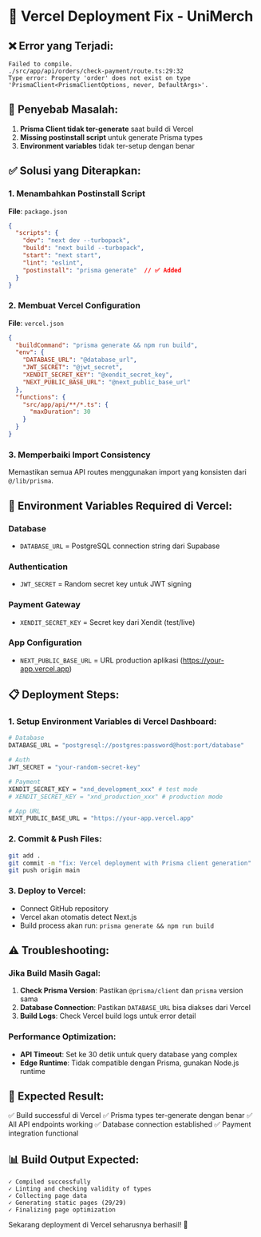 # 🚀 Vercel Deployment Fix - UniMerch

## ❌ **Error yang Terjadi:**
```
Failed to compile.
./src/app/api/orders/check-payment/route.ts:29:32
Type error: Property 'order' does not exist on type 'PrismaClient<PrismaClientOptions, never, DefaultArgs>'.
```

## 🔧 **Penyebab Masalah:**
1. **Prisma Client tidak ter-generate** saat build di Vercel
2. **Missing postinstall script** untuk generate Prisma types
3. **Environment variables** tidak ter-setup dengan benar

## ✅ **Solusi yang Diterapkan:**

### 1. **Menambahkan Postinstall Script**
**File**: `package.json`
```json
{
  "scripts": {
    "dev": "next dev --turbopack",
    "build": "next build --turbopack", 
    "start": "next start",
    "lint": "eslint",
    "postinstall": "prisma generate"  // ✅ Added
  }
}
```

### 2. **Membuat Vercel Configuration**
**File**: `vercel.json`
```json
{
  "buildCommand": "prisma generate && npm run build",
  "env": {
    "DATABASE_URL": "@database_url",
    "JWT_SECRET": "@jwt_secret", 
    "XENDIT_SECRET_KEY": "@xendit_secret_key",
    "NEXT_PUBLIC_BASE_URL": "@next_public_base_url"
  },
  "functions": {
    "src/app/api/**/*.ts": {
      "maxDuration": 30
    }
  }
}
```

### 3. **Memperbaiki Import Consistency**
Memastikan semua API routes menggunakan import yang konsisten dari `@/lib/prisma`.

## 🔑 **Environment Variables Required di Vercel:**

### **Database**
- `DATABASE_URL` = PostgreSQL connection string dari Supabase

### **Authentication** 
- `JWT_SECRET` = Random secret key untuk JWT signing

### **Payment Gateway**
- `XENDIT_SECRET_KEY` = Secret key dari Xendit (test/live)

### **App Configuration**
- `NEXT_PUBLIC_BASE_URL` = URL production aplikasi (https://your-app.vercel.app)

## 📋 **Deployment Steps:**

### 1. **Setup Environment Variables di Vercel Dashboard:**
```bash
# Database
DATABASE_URL = "postgresql://postgres:password@host:port/database"

# Auth
JWT_SECRET = "your-random-secret-key"

# Payment
XENDIT_SECRET_KEY = "xnd_development_xxx" # test mode
# XENDIT_SECRET_KEY = "xnd_production_xxx" # production mode

# App URL
NEXT_PUBLIC_BASE_URL = "https://your-app.vercel.app"
```

### 2. **Commit & Push Files:**
```bash
git add .
git commit -m "fix: Vercel deployment with Prisma client generation"
git push origin main
```

### 3. **Deploy to Vercel:**
- Connect GitHub repository
- Vercel akan otomatis detect Next.js
- Build process akan run: `prisma generate && npm run build`

## ⚠️ **Troubleshooting:**

### **Jika Build Masih Gagal:**
1. **Check Prisma Version**: Pastikan `@prisma/client` dan `prisma` version sama
2. **Database Connection**: Pastikan `DATABASE_URL` bisa diakses dari Vercel
3. **Build Logs**: Check Vercel build logs untuk error detail

### **Performance Optimization:**
- **API Timeout**: Set ke 30 detik untuk query database yang complex
- **Edge Runtime**: Tidak compatible dengan Prisma, gunakan Node.js runtime

## 🎯 **Expected Result:**
✅ Build successful di Vercel
✅ Prisma types ter-generate dengan benar
✅ All API endpoints working
✅ Database connection established
✅ Payment integration functional

## 📊 **Build Output Expected:**
```
✓ Compiled successfully
✓ Linting and checking validity of types
✓ Collecting page data
✓ Generating static pages (29/29)
✓ Finalizing page optimization
```

Sekarang deployment di Vercel seharusnya berhasil! 🚀